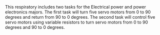 This respiratory includes two tasks for the Electrical power and power electronics majors. The first task will turn five servo motors from 
0 to 90 degrees and return from 90 to 0 degrees. The second task will control five servo motors using variable resistors to turn servo motors from 0 to 90 degrees and 90 to 0 degrees.

